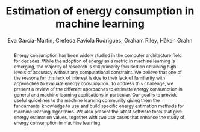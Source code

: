 ---
layout: publication
author: Eva García-Martín, Crefeda Faviola Rodrigues, Graham Riley, Håkan Grahn
journal: Journal of Parallel and Distributed Computing
title: "Estimation of energy consumption in machine learning"
year: 2019
doi: 10.1016/j.jpdc.2019.07.007
abstract: "Energy consumption has been widely studied in the computer architecture field for decades. While the adoption of energy as a metric in machine learning is emerging, the majority of research is still primarily focused on obtaining high levels of accuracy without any computational constraint. We believe that one of the reasons for this lack of interest is due to their lack of familiarity with approaches to evaluate energy consumption. To address this challenge, we present a review of the different approaches to estimate energy consumption in general and machine learning applications in particular. Our goal is to provide useful guidelines to the machine learning community giving them the fundamental knowledge to use and build specific energy estimation methods for machine learning algorithms. We also present the latest software tools that give energy estimation values, together with two use cases that enhance the study of energy consumption in machine learning."
bibtex: |-
  @article{garcia2019estimation,
    title={Estimation of energy consumption in machine learning},
    author={Garc{\'\i}a-Mart{\'\i}n, Eva and Rodrigues, Crefeda Faviola and Riley, Graham and Grahn, H{\aa}kan},
    journal={Journal of Parallel and Distributed Computing},
    volume={134},
    pages={75--88},
    year={2019},
    publisher={Elsevier}
  }
# image: "garciamartin-estimation.png"
tags:
  - ML Energy Estimation
  - Literature Review
annotation: |-
  The paper does an extensive literature review of the different techniques for estimating energy consumption in machine learning and deep learning software. It starts by reviewing existing energy usage estimation methods for general software: from software-level estimation with performance counters, simulation, or instruction-level estimation to hardware-level measurements. It also presents existing tools for measuring energy usage, like Intel RAPL or ARM Streamline.

  Next, they present how some of the previous techniques are being applied to the domain of machine learning. Most of these models focus on measuring different metrics from the neural network, from higher-level parameters, like the number of weights or layers in the network, to more fine-grained metrics, like the number of matrix multiplication operations or memory access count. The different metrics can be benchmarked to obtain the approximate energy used, and total energy is obtained by applying regression to the metrics collected.

  Finally, the paper presents two use cases. The first use case measures the difference in accuracy and energy consumption of concept drift, using RAPL through Intel Power Gadget. They compare VFDT, which cannot handle concept drift, and HAT, which can detect and compensate for it. They test both algorithms using two datasets, one without concept drift and another without concept drift. They find that HAT uses 11% more energy and obtains ~10% more accuracy in the concept drift dataset. However, HATdoes not present significant accuracy improvements over VFDT for the concept drift-free dataset, while keeping the same difference in energy usage.

  The second use case uses the SyNERGY approach to predict the energy usage of three different architectures of convolutional neural networks, MobileNet, Inception-v3, and DenseNet, with the first being more energy efficient. The SyNERGY approach prediction understimated the real energy consumption, with a relative accuracy of ~69%, but it correctly predicted the most efficient model.
show-thoughts: false
---